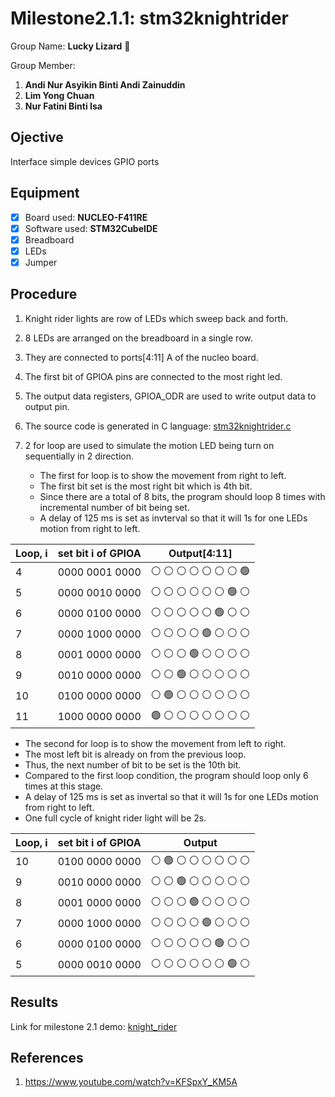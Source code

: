 # Milestone2.1.1: stm32knightrider
Group Name: **Lucky Lizard** :lizard:

Group Member: 
1. **Andi Nur Asyikin Binti Andi Zainuddin**
2. **Lim Yong Chuan**
3. **Nur Fatini Binti Isa**

## Ojective
Interface simple devices GPIO ports
## Equipment
- [x] Board used: **NUCLEO-F411RE**
- [x] Software used: **STM32CubeIDE**
- [x] Breadboard
- [x] LEDs
- [x] Jumper

## Procedure
1. Knight rider lights are row of LEDs which sweep back and forth.
2. 8 LEDs are arranged on the breadboard in a single row.
3. They are connected to ports[4:11] A of the nucleo board.
4. The first bit of GPIOA pins are connected to the most right led.
5. The output data registers, GPIOA_ODR are used to write output data to output pin.
5. The source code is generated in C language: [stm32knightrider.c](https://github.com/LuckyLizard-MKEL1123/stm32knightrider/blob/main/stm32knightrider.c)
6. 2 for loop are used to simulate the motion LED being turn on sequentially in 2 direction.

   - The first for loop is to show the movement from right to left. 
   - The first bit set is the most right bit which is 4th bit.
   - Since there are a total of 8 bits, the program should loop 8 times with incremental number of bit being set.
   - A delay of 125 ms is set as invterval so that it will 1s for one LEDs motion from right to left.
   
| Loop, i | set bit i of GPIOA | Output[4:11] |
|---------|--------------------|--------|
| 4 | 0000 0001 0000 | :white_circle: :white_circle: :white_circle: :white_circle: :white_circle: :white_circle: :white_circle: :green_circle: |
| 5 | 0000 0010 0000 | :white_circle: :white_circle: :white_circle: :white_circle: :white_circle: :white_circle: :green_circle: :white_circle: |
| 6 | 0000 0100 0000 | :white_circle: :white_circle: :white_circle: :white_circle: :white_circle: :green_circle: :white_circle: :white_circle: |
| 7 | 0000 1000 0000 | :white_circle: :white_circle: :white_circle: :white_circle: :green_circle: :white_circle: :white_circle: :white_circle: |
| 8 | 0001 0000 0000 | :white_circle: :white_circle: :white_circle: :green_circle: :white_circle: :white_circle: :white_circle: :white_circle: |
| 9 | 0010 0000 0000 | :white_circle: :white_circle: :green_circle: :white_circle: :white_circle: :white_circle: :white_circle: :white_circle: |
| 10 | 0100 0000 0000 | :white_circle: :green_circle: :white_circle: :white_circle: :white_circle: :white_circle: :white_circle: :white_circle: |
| 11 | 1000 0000 0000 | :green_circle: :white_circle: :white_circle: :white_circle: :white_circle: :white_circle: :white_circle: :white_circle: |

   - The second for loop is to show the movement from left to right.
   - The most left bit is already on from the previous loop.
   - Thus, the next number of bit to be set is the 10th bit.
   - Compared to the first loop condition, the program should loop only 6 times at this stage.
   - A delay of 125 ms is set as invertal so that it will 1s for one LEDs motion from right to left.
   - One full cycle of knight rider light will be 2s.
   
| Loop, i | set bit i of GPIOA | Output |
|---------|--------------------|--------|
| 10 | 0100 0000 0000 | :white_circle: :green_circle: :white_circle: :white_circle: :white_circle: :white_circle: :white_circle: :white_circle: |
| 9 | 0010 0000 0000 | :white_circle: :white_circle: :green_circle: :white_circle: :white_circle: :white_circle: :white_circle: :white_circle: |
| 8 | 0001 0000 0000 | :white_circle: :white_circle: :white_circle: :green_circle: :white_circle: :white_circle: :white_circle: :white_circle: |
| 7 | 0000 1000 0000 | :white_circle: :white_circle: :white_circle: :white_circle: :green_circle: :white_circle: :white_circle: :white_circle: |
| 6 | 0000 0100 0000 | :white_circle: :white_circle: :white_circle: :white_circle: :white_circle: :green_circle: :white_circle: :white_circle: |
| 5 | 0000 0010 0000 | :white_circle: :white_circle: :white_circle: :white_circle: :white_circle: :white_circle: :green_circle: :white_circle: |

## Results
Link for milestone 2.1 demo: [knight_rider](link)
## References
1. https://www.youtube.com/watch?v=KFSpxY_KM5A

